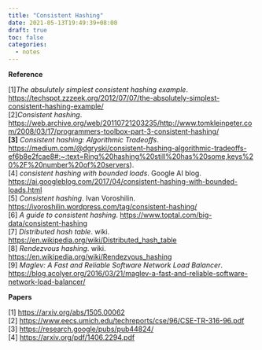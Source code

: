 ```yaml
---
title: "Consistent Hashing"
date: 2021-05-13T19:49:39+08:00
draft: true
toc: false
categories:
  - notes
---
```

**Reference**

  [1]*The absulutely simplest consistent hashing example*. https://techspot.zzzeek.org/2012/07/07/the-absolutely-simplest-consistent-hashing-example/  
  [2]*Consistent hashing*. https://web.archive.org/web/20110721203235/http://www.tomkleinpeter.com/2008/03/17/programmers-toolbox-part-3-consistent-hashing/  
  **[3]** *Consistent hashing: Algorithmic Tradeoffs*. https://medium.com/@dgryski/consistent-hashing-algorithmic-tradeoffs-ef6b8e2fcae8#:~:text=Ring%20hashing%20still%20has%20some,keys%20%2F%20number%20of%20servers).  
  [4] *consistent hashing with bounded loads*. Google AI blog. https://ai.googleblog.com/2017/04/consistent-hashing-with-bounded-loads.html  
  [5] *Consistent hashing*. Ivan Voroshilin. https://ivoroshilin.wordpress.com/tag/consistent-hashing/  
  [6] *A guide to consistent hashing*. https://www.toptal.com/big-data/consistent-hashing  
  [7] *Distributed hash table*. wiki. https://en.wikipedia.org/wiki/Distributed_hash_table  
  [8] *Rendezvous hashing*. wiki. https://en.wikipedia.org/wiki/Rendezvous_hashing  
  [9] *Maglev: A Fast and Reliable Software Network Load Balancer*. https://blog.acolyer.org/2016/03/21/maglev-a-fast-and-reliable-software-network-load-balancer/  

**Papers**

  [1] https://arxiv.org/abs/1505.00062  
  [2] https://www.eecs.umich.edu/techreports/cse/96/CSE-TR-316-96.pdf  
  [3] https://research.google/pubs/pub44824/  
  [4] https://arxiv.org/pdf/1406.2294.pdf  



